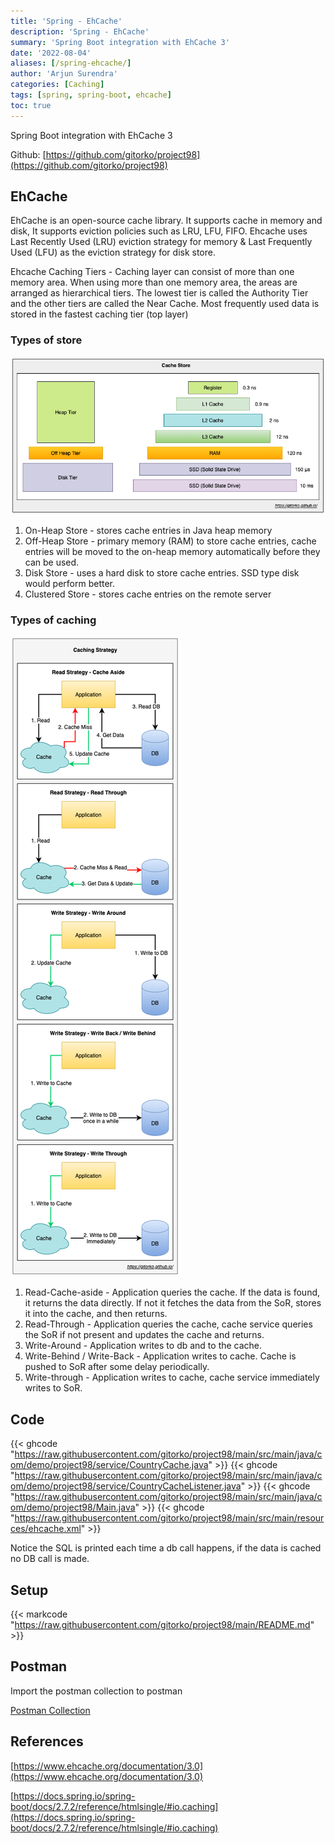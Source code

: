 ```yaml
---
title: 'Spring - EhCache'
description: 'Spring - EhCache'
summary: 'Spring Boot integration with EhCache 3'
date: '2022-08-04'
aliases: [/spring-ehcache/]
author: 'Arjun Surendra'
categories: [Caching]
tags: [spring, spring-boot, ehcache]
toc: true
---
```


Spring Boot integration with EhCache 3

Github: [https://github.com/gitorko/project98](https://github.com/gitorko/project98)

## EhCache

EhCache is an open-source cache library. It supports cache in memory and disk, It supports eviction policies such as LRU, LFU, FIFO. Ehcache uses Last Recently Used (LRU) eviction strategy for memory & Last Frequently Used (LFU) as the eviction strategy for disk store.

Ehcache Caching Tiers - Caching layer can consist of more than one memory area. When using more than one memory area, the areas are arranged as hierarchical tiers. 
The lowest tier is called the Authority Tier and the other tiers are called the Near Cache. Most frequently used data is stored in the fastest caching tier (top layer)

### Types of store

![](cache-store.png)

1. On-Heap Store - stores cache entries in Java heap memory
2. Off-Heap Store -  primary memory (RAM) to store cache entries, cache entries will be moved to the on-heap memory automatically before they can be used.
3. Disk Store - uses a hard disk to store cache entries. SSD type disk would perform better.
4. Clustered Store - stores cache entries on the remote server

### Types of caching

![](cache-strategy.png)

1. Read-Cache-aside - Application queries the cache. If the data is found, it returns the data directly. If not it fetches the data from the SoR, stores it into the cache, and then returns.
2. Read-Through - Application queries the cache, cache service queries the SoR if not present and updates the cache and returns.
3. Write-Around - Application writes to db and to the cache.
4. Write-Behind / Write-Back - Application writes to cache. Cache is pushed to SoR after some delay periodically.
5. Write-through - Application writes to cache, cache service immediately writes to SoR.

## Code

{{< ghcode "https://raw.githubusercontent.com/gitorko/project98/main/src/main/java/com/demo/project98/service/CountryCache.java" >}}
{{< ghcode "https://raw.githubusercontent.com/gitorko/project98/main/src/main/java/com/demo/project98/service/CountryCacheListener.java" >}}
{{< ghcode "https://raw.githubusercontent.com/gitorko/project98/main/src/main/java/com/demo/project98/Main.java" >}}
{{< ghcode "https://raw.githubusercontent.com/gitorko/project98/main/src/main/resources/ehcache.xml" >}}

Notice the SQL is printed each time a db call happens, if the data is cached no DB call is made.

## Setup

{{< markcode "https://raw.githubusercontent.com/gitorko/project98/main/README.md" >}}

## Postman

Import the postman collection to postman

[Postman Collection](https://raw.githubusercontent.com/gitorko/project98/main/postman/Project98.postman_collection.json)

## References

[https://www.ehcache.org/documentation/3.0](https://www.ehcache.org/documentation/3.0)

[https://docs.spring.io/spring-boot/docs/2.7.2/reference/htmlsingle/#io.caching](https://docs.spring.io/spring-boot/docs/2.7.2/reference/htmlsingle/#io.caching)
